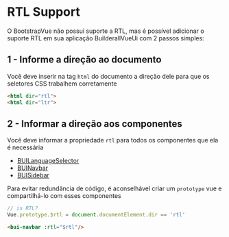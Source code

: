 # RTL Support

O BootstrapVue não possui suporte a RTL, mas é possível adicionar o suporte RTL em sua aplicação BuilderallVueUi com 2 passos simples:

## 1 - Informe a direção ao documento

Você deve inserir na tag `html` do documento a direção dele para que os seletores CSS trabalhem corretamente

```html
<html dir="rtl">
<html dir="ltr">
```

## 2 - Informar a direção aos componentes

Você deve informar a propriedade `rtl` para todos os componentes que ela é necessária

- [BUILanguageSelector](/components/bui-language-selector.html)
- [BUINavbar](/components/bui-navbar.html)
- [BUISidebar](/components/bui-sidebar.html)

Para evitar redundância de código, é aconselhável criar um `prototype` vue e compartilhá-lo com esses componentes

```js
// is RTL?
Vue.prototype.$rtl = document.documentElement.dir == 'rtl'
```

```html
<bui-navbar :rtl="$rtl"/>
```
